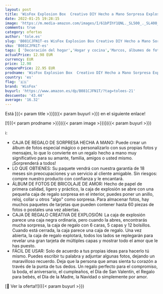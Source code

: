 ```yaml
---
layout: post
title: 'WisFox Explosion Box  Creativo DIY Hecho a Mano Sorpresa Explosión Caja de Regalo Amor Memoria  Álbum de Fotos de Scrapbooking Caja de Regalo para Cumpleaños Día de San Valentín Aniversario Navidad'
date: 2022-01-25 19:28:15
image: 'https://m.media-amazon.com/images/I/61bPIhY1QNL._SL500_._SL400_.jpg'
comments: true
category: ofertas
author: 'tole.es'
slug: 'B081CJFN1T-es WisFox Explosion Box Creativo DIY Hecho a Mano Sorpresa...'
sku: 'B081CJFN1T-es'
tags: [ 'Decoración del hogar','Hogar y cocina','Marcos, álbumes de fotos y accesorios','navidad','wisfox','Álbumes de fotos', ]
actualPrice: 12.98 EUR
currency: EUR
price: 12.98
comparePrice: 22.95 EUR
prodname: 'WisFox Explosion Box  Creativo DIY Hecho a Mano Sorpresa Explosión Caja de Regalo Amor Memoria  Álbum de Fotos de Scrapbooking Caja de Regalo para Cumpleaños Día de San Valentín Aniversario Navidad'
country: 'es'
flag: '🇪🇸'
brand: 'WisFox'
buyurl: 'https://www.amazon.es/dp/B081CJFN1T/?tag=tolees-21'
descuento: '43.44'
average: '16.32'
---
```


Está [{{< param title >}}]({{< param buyurl >}}) en el siguiente enlace!

[![{{< param prodname >}}]({{< param image >}})]({{< param buyurl >}})

ℹ️:

- CAJA DE REGALO DE SORPRESA HECHA A MANO: Puede crear un álbum de fotos especial mágico o personalizarlo con sus propias fotos y mensajes, lo que lo convierte en un regalo hecho a mano muy significativo para su amante, familia, amigos o usted mismo. ¡Sorprenderá a todos!
- LO QUE OBTIENES: Su paquete vendrá con nuestra garantía de 18 meses sin preocupaciones y un servicio al cliente amigable. Sin riesgos: compre nuestro producto con confianza y le encantará.
- ÁLBUM DE FOTOS DE BRICOLAJE DE AMOR: Hecho de papel de primera calidad, ligero y práctico, la caja de explosión se abre con una pequeña caja de regalo sorpresa en el interior, puedes poner un anillo, reloj, collar u otros "algo" como sorpresa. Para almacenar fotos, hay muchos paquetes de tarjetas que pueden contener hasta 60 piezas de fotos o postales una vez abiertas.
- CAJA DE REGALO CREATIVA DE EXPLOSIÓN: La caja de explosión parece una caja negra ordinaria, pero cuando la abres, encontrarás mucha sorpresa, la caja de regalo con 6 caras, 5 capas y 12 bolsillos. Cuando está cerrada, la caja parece una caja de regalo. Una vez abierta, la caja de regalo explotará, todos los lados se replegarán para revelar una gran tarjeta de múltiples capas y mostrar todo el amor que le has puesto.
- FÁCIL DE USAR: Solo de acuerdo a tus propias ideas para hacerlo tú mismo. Puedes escribir tu palabra y adjuntar algunas fotos, dejando un maravilloso recuerdo. Deja que la persona que amas sienta tu corazón a través de la punta de tus dedos. Un regalo perfecto para el compromiso, la boda, el aniversario, el cumpleaños, el Día de San Valentín, el Regalo para bebés, el Día de la Madre, la Navidad o simplemente por amor.

[🛒 Ver la oferta!!]({{< param buyurl >}})

